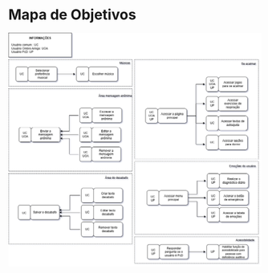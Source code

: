 # Mapa de Objetivos
![Mapa de objetivos](https://github.com/ailinha01/IHC-TRABALHO/blob/992108642af09b1e0fdc19f8c4b6fdfd505e4674/docs/Imagens/Mapa%20de%20objetivos.drawio.png)

